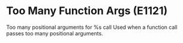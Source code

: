 # Too Many Function Args (E1121)

Too many positional arguments for %s call Used when a function call
passes too many positional arguments.
